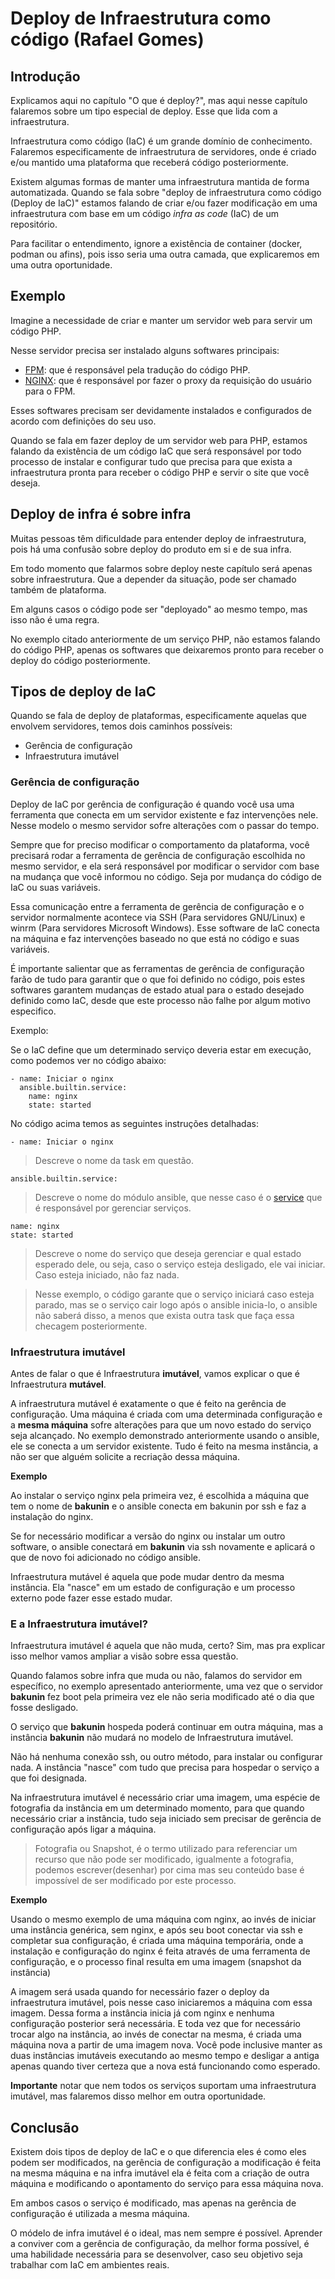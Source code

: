 # Deploy de Infraestrutura como código  (Rafael Gomes)

## Introdução

Explicamos aqui no capítulo "O que é deploy?", mas aqui nesse capítulo falaremos sobre um tipo especial de deploy. Esse que lida com a infraestrutura.

Infraestrutura como código (IaC) é um grande domínio de conhecimento. Falaremos especificamente de infraestrutura de servidores, onde é criado e/ou mantido uma plataforma que receberá código posteriormente.

Existem algumas formas de manter uma infraestrutura mantida de forma automatizada. Quando se fala sobre "deploy de infraestrutura como código (Deploy de IaC)" estamos falando de criar e/ou fazer modificação em uma infraestrutura com base em um código *infra as code* (IaC) de um repositório.

Para facilitar o entendimento, ignore a existência de container (docker, podman ou afins), pois isso seria uma outra camada, que explicaremos em uma outra oportunidade.

## Exemplo

Imagine a necessidade de criar e manter um servidor web para servir um código PHP. 

Nesse servidor precisa ser instalado alguns softwares principais:

 - [FPM](https://www.php.net/manual/pt_BR/install.fpm.php): que é responsável pela tradução do código PHP.
 - [NGINX](https://www.nginx.com/): que é responsável por fazer o proxy da requisição do usuário para o FPM.

Esses softwares precisam ser devidamente instalados e configurados de acordo com definições do seu uso.

Quando se fala em fazer deploy de um servidor web para PHP, estamos falando da existência de um código IaC que será responsável por todo processo de instalar e configurar tudo que precisa para que exista a infraestrutura pronta para receber o código PHP e servir o site que você deseja.

## Deploy de infra é sobre infra

Muitas pessoas têm dificuldade para entender deploy de infraestrutura, pois há uma confusão sobre deploy do produto em si e de sua infra.

Em todo momento que falarmos sobre deploy neste capítulo será apenas sobre infraestrutura. Que a depender da situação, pode ser chamado também de plataforma.

Em alguns casos o código pode ser "deployado" ao mesmo tempo, mas isso não é uma regra. 

No exemplo citado anteriormente de um serviço PHP, não estamos falando do código PHP, apenas os softwares que deixaremos pronto para receber o deploy do código posteriormente.

## Tipos de deploy de IaC

Quando se fala de deploy de plataformas, especificamente aquelas que envolvem servidores, temos dois caminhos possíveis:


  - Gerência de configuração
  - Infraestrutura imutável

### Gerência de configuração

Deploy de IaC por gerência de configuração é quando você usa uma ferramenta que conecta em um servidor existente e faz intervenções nele. Nesse modelo o mesmo servidor sofre alterações com o passar do tempo.

Sempre que for preciso modificar o comportamento da plataforma, você precisará rodar a ferramenta de gerência de configuração escolhida no mesmo servidor, e ela será responsável por modificar o servidor com base na mudança que você informou no código. Seja por mudança do código de IaC ou suas variáveis.

Essa comunicação entre a ferramenta de gerência de configuração e o servidor normalmente acontece via SSH (Para servidores GNU/Linux) e winrm (Para servidores Microsoft Windows). Esse software de IaC conecta na máquina e faz intervenções baseado no que está no código e suas variáveis.

É importante salientar que as ferramentas de gerência de configuração farão de tudo para garantir que o que foi definido no código, pois estes softwares garantem mudanças de estado atual para o estado desejado definido como IaC, desde que este processo não falhe por algum motivo especifico.

Exemplo:

Se o IaC define que um determinado serviço deveria estar em execução, como podemos ver no código abaixo:

```
- name: Iniciar o nginx
  ansible.builtin.service:
    name: nginx
    state: started
```


No código acima temos as seguintes instruções detalhadas:

```
- name: Iniciar o nginx
```

> Descreve o nome da task em questão.

```
ansible.builtin.service:
```

> Descreve o nome do módulo ansible, que nesse caso é o [service](https://docs.ansible.com/ansible/latest/collections/ansible/builtin/service_module.html) que é responsável por gerenciar serviços.

```
name: nginx
state: started
```

> Descreve o nome do serviço que deseja gerenciar e qual estado esperado dele, ou seja, caso o serviço esteja desligado, ele vai iniciar. Caso esteja iniciado, não faz nada.

> Nesse exemplo, o código garante que o serviço iniciará caso esteja parado, mas se o serviço cair logo após o ansible inicia-lo, o ansible não saberá disso, a menos que exista outra task que faça essa checagem posteriormente.


### Infraestrutura imutável

Antes de falar o que é Infraestrutura **imutável**, vamos explicar o que é Infraestrutura **mutável**.

A infraestrutura mutável é exatamente o que é feito na gerência de configuração. Uma máquina é criada com uma determinada configuração e a **mesma máquina** sofre alterações para que um novo estado do serviço seja alcançado.
No exemplo demonstrado anteriormente usando o ansible, ele se conecta a um servidor existente. Tudo é feito na mesma instância, a não ser que alguém solicite a recriação dessa máquina.

**Exemplo**

Ao instalar o serviço nginx pela primeira vez, é escolhida a máquina que tem o nome de  **bakunin** e o ansible conecta em bakunin por ssh e faz a instalação do nginx.

Se for necessário modificar a versão do nginx ou instalar um outro software, o ansible conectará em **bakunin** via ssh novamente e aplicará o que de novo foi adicionado no código ansible.

Infraestrutura mutável é aquela que pode mudar dentro da mesma instância. Ela "nasce" em um estado de configuração e um processo externo pode fazer esse estado mudar.

### E a Infraestrutura imutável?

Infraestrutura imutável é aquela que não muda, certo? Sim, mas pra explicar isso melhor vamos ampliar a visão sobre essa questão.

Quando falamos sobre infra que muda ou não, falamos do servidor em específico, no exemplo apresentado anteriormente, uma vez que o servidor **bakunin** fez boot pela primeira vez ele não seria modificado até o dia que fosse desligado.

O serviço que **bakunin** hospeda poderá continuar em outra máquina, mas a instância **bakunin** não mudará no modelo de Infraestrutura imutável.

Não há nenhuma conexão ssh, ou outro método, para instalar ou configurar nada. A instância "nasce" com tudo que precisa para hospedar o serviço a que foi designada.

Na infraestrutura imutável é necessário criar uma imagem, uma espécie de fotografia da instância em um determinado momento, para que quando necessário criar a instância, tudo seja iniciado sem precisar de gerência de configuração após ligar a máquina.

> Fotografia ou Snapshot, é o termo utilizado para referenciar um recurso que não pode ser modificado, igualmente a fotografia, podemos escrever(desenhar) por cima mas seu conteúdo base é impossível de ser modificado por este processo.

**Exemplo**

Usando o mesmo exemplo de uma máquina com nginx, ao invés de iniciar uma instância genérica, sem nginx, e após seu boot conectar via ssh e completar sua configuração, é criada uma máquina temporária, onde a instalação e configuração do nginx é feita através de uma ferramenta de configuração, e o processo final resulta em uma imagem (snapshot da instância)

A imagem será usada quando for necessário fazer o deploy da infraestrutura imutável, pois nesse caso iniciaremos a máquina com essa imagem. Dessa forma a instância inicia já com nginx e nenhuma configuração posterior será necessária. E toda vez que for necessário trocar algo na instância, ao invés de conectar na mesma, é criada uma máquina nova a partir de uma imagem nova. Você pode inclusive manter as duas instâncias imutáveis executando ao mesmo tempo e desligar a antiga apenas quando tiver certeza que a nova está funcionando como esperado.

**Importante** notar que nem todos os serviços suportam uma infraestrutura imutável, mas falaremos disso melhor em outra oportunidade.


## Conclusão

Existem dois tipos de deploy de IaC e o que diferencia eles é como eles podem ser modificados, na gerência de configuração a modificação é feita na mesma máquina e na infra imutável ela é feita com a criação de outra máquina e modificando o apontamento do serviço para essa máquina nova.

Em ambos casos o serviço é modificado, mas apenas na gerência de configuração é utilizada a mesma máquina.

O módelo de infra imutável é o ideal, mas nem sempre é possível. Aprender a conviver com a gerência de configuração, da melhor forma possível, é uma habilidade necessária para se desenvolver, caso seu objetivo seja trabalhar com IaC em ambientes reais.

